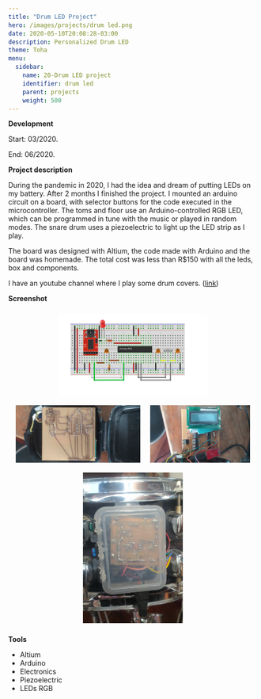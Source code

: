 ```yaml
---
title: "Drum LED Project"
hero: /images/projects/drum led.png
date: 2020-05-10T20:08:28-03:00
description: Personalized Drum LED
theme: Toha
menu:
  sidebar:
    name: 20-Drum LED project
    identifier: drum led
    parent: projects
    weight: 500
---
```



**Development**

Start: 03/2020.

End: 06/2020.


**Project description**

During the pandemic in 2020, I had the idea and dream of putting LEDs on my battery. After 2 months I finished the project. I mounted an arduino circuit on a board, with selector buttons for the code executed in the microcontroller. The toms and floor use an Arduino-controlled RGB LED, which can be programmed in tune with the music or played in random modes. The snare drum uses a piezoelectric to light up the LED strip as I play.

The board was designed with Altium, the code made with Arduino and the board was homemade. The total cost was less than R$150 with all the leds, box and components.

I have an youtube channel where I play some drum covers. ([link](https://www.youtube.com/watch?v=jym8Rs1Fpf4&ab_channel=MarcosAlmeida))


**Screenshot**

<div style="display: flex; flex-wrap: wrap; justify-content: center;">
  <img src="/posts/projects/images/electronics/drum_circuit.jpg" alt="drum_circuit" style="width: 60%; margin: 10px;">
  <img src="/posts/projects/images/electronics/drum2.jpg" alt="drum2" style="width: 50%; margin: 10px;">
  <img src="/posts/projects/images/electronics/drum3.jpg" alt="drum3" style="width: 40%; margin: 10px;">
  <img src="/posts/projects/images/electronics/drum1.jpg" alt="drum1" style="width: 40%; margin: 10px;">

</div>

**Tools**
- Altium
- Arduino
- Electronics
- Piezoelectric
- LEDs RGB
